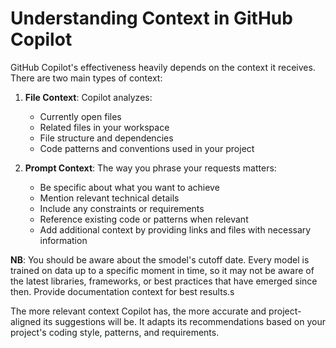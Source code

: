 # Understanding Context in GitHub Copilot

GitHub Copilot's effectiveness heavily depends on the context it receives. There are two main types of context:

1. **File Context**: Copilot analyzes:
   - Currently open files
   - Related files in your workspace
   - File structure and dependencies
   - Code patterns and conventions used in your project

2. **Prompt Context**: The way you phrase your requests matters:
   - Be specific about what you want to achieve
   - Mention relevant technical details
   - Include any constraints or requirements
   - Reference existing code or patterns when relevant
   - Add additional context by providing links and files with necessary information

**NB**: You should be aware about the smodel's cutoff date. Every model is trained on data up to a specific moment in time, so it may not be aware of the latest libraries, frameworks, or best practices that have emerged since then. Provide documentation context for best results.s

The more relevant context Copilot has, the more accurate and project-aligned its suggestions will be. It adapts its recommendations based on your project's coding style, patterns, and requirements.